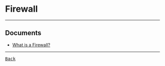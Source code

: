 # Firewall

---

## Documents

- [What is a Firewall?](https://www.checkpoint.com/cyber-hub/network-security/what-is-firewall/)

---

[<kbd> Back </kbd>](./../Documents.md)
